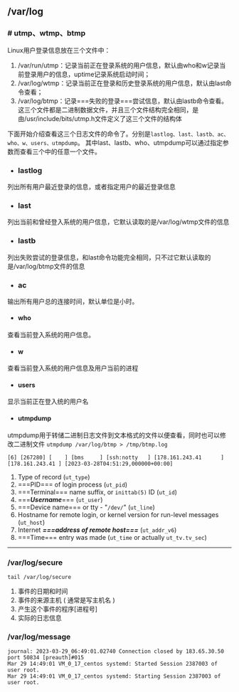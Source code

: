 ## /var/log
### # utmp、wtmp、btmp
Linux用户登录信息放在三个文件中：
1. /var/run/utmp：记录当前正在登录系统的用户信息，默认由who和w记录当前登录用户的信息，uptime记录系统启动时间；
2. /var/log/wtmp：记录当前正在登录和历史登录系统的用户信息，默认由last命令查看；
3. /var/log/btmp：记录===失败的登录===尝试信息，默认由lastb命令查看。
这三个文件都是二进制数据文件，并且三个文件结构完全相同，是由/usr/include/bits/utmp.h文件定义了这三个文件的结构体

下面开始介绍查看这三个日志文件的命令了。分别是`lastlog、last、lastb、ac、who、w、users、utmpdump`。
其中last、lastb、who、utmpdump可以通过指定参数而查看三个中的任意一个文件。
- ### lastlog
列出所有用户最近登录的信息，或者指定用户的最近登录信息
- ### last
列出当前和曾经登入系统的用户信息，它默认读取的是/var/log/wtmp文件的信息
- ### lastb
列出失败尝试的登录信息，和last命令功能完全相同，只不过它默认读取的是/var/log/btmp文件的信息
- ### ac
输出所有用户总的连接时间，默认单位是小时。
- #### who
查看当前登入系统的用户信息。
- #### w
查看当前登入系统的用户信息及用户当前的进程
- #### users
显示当前正在登入统的用户名

- #### utmpdump
utmpdump用于转储二进制日志文件到文本格式的文件以便查看，同时也可以修改二进制文件
`utmpdump /var/log/btmp > /tmp/btmp.log`
```
[6] [267280] [    ] [bms     ] [ssh:notty   ] [178.161.243.41      ] [178.161.243.41 ] [2023-03-28T04:51:29,000000+00:00]
```
1.  Type of record (`ut_type`)
2.  ===PID=== of login process (`ut_pid`)
3.  ===Terminal=== name suffix, or `inittab(5)` ID (`ut_id`)
4.  ===***Username***=== (`ut_user`)
5.  ===Device name=== or tty - "`/dev/`" (`ut_line`)
6.  Hostname for remote login, or kernel version for run-level messages (`ut_host`)
7.  Internet ***===address of remote host===*** (`ut_addr_v6`)
8.  ===Time=== entry was made (`ut_time` or actually `ut_tv.tv_sec`)

--- 
###  /var/log/secure
```shell
tail /var/log/secure
```
1. 事件的日期和时间  
2. 事件的来源主机 ( 通常是写主机名 )  
3. 产生这个事件的程序[进程号]  
4. 实际的日志信息

###  /var/log/message
```
journal: 2023-03-29_06:49:01.02740 Connection closed by 183.65.30.50 port 50834 [preauth]#015
Mar 29 14:49:01 VM_0_17_centos systemd: Started Session 2387003 of user root.
Mar 29 14:49:01 VM_0_17_centos systemd: Starting Session 2387003 of user root.
```

